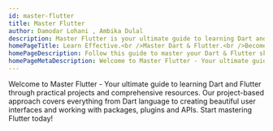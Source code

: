 ```yaml
---
id: master-flutter
title: Master Flutter
author: Damodar Lohani , Ambika Dulal
description: Master Flutter is your ultimate guide to learning Dart and Flutter through practical projects and comprehensive resources. Our project-based approach covers everything from Dart language to creating beautiful user interfaces and working with packages, plugins and APIs. Start mastering Flutter today!
homePageTitle: Learn Effective.<br />Master Dart & Flutter.<br />Become Flutter Developer
homePageDescription: Follow this guide to master your Dart & Flutter skill. This  self-paced guide will provide you will all the action and resources to become a skilled Flutter developer. This will be a project based, self-taught learning approach.
homePageMetaDescription: Welcome to Master Flutter - Your ultimate guide to learning Dart and Flutter through practical projects and comprehensive resources. Our project-based approach covers everything from Dart language to creating beautiful user interfaces and working with packages, plugins and APIs. Start mastering Flutter today!
---
```


Welcome to Master Flutter - Your ultimate guide to learning Dart and Flutter through practical projects and comprehensive resources. Our project-based approach covers everything from Dart language to creating beautiful user interfaces and working with packages, plugins and APIs. Start mastering Flutter today!


